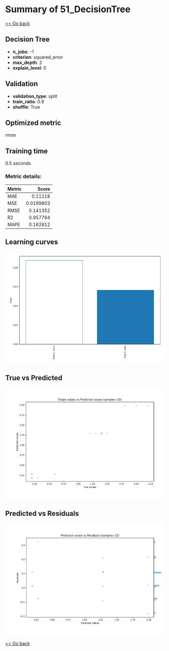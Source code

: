# Summary of 51_DecisionTree

[<< Go back](../README.md)


## Decision Tree
- **n_jobs**: -1
- **criterion**: squared_error
- **max_depth**: 2
- **explain_level**: 0

## Validation
 - **validation_type**: split
 - **train_ratio**: 0.9
 - **shuffle**: True

## Optimized metric
rmse

## Training time

0.5 seconds

### Metric details:
| Metric   |     Score |
|:---------|----------:|
| MAE      | 0.11118   |
| MSE      | 0.0199803 |
| RMSE     | 0.141352  |
| R2       | 0.957764  |
| MAPE     | 0.162812  |



## Learning curves
![Learning curves](learning_curves.png)
## True vs Predicted

![True vs Predicted](true_vs_predicted.png)


## Predicted vs Residuals

![Predicted vs Residuals](predicted_vs_residuals.png)



[<< Go back](../README.md)
